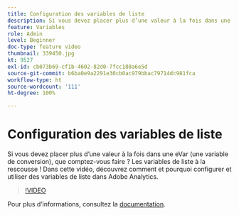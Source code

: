 ```yaml
---
title: Configuration des variables de liste
description: Si vous devez placer plus d’une valeur à la fois dans une eVar (une variable de conversion), que comptez-vous faire ? Les variables de liste à la rescousse ! Dans cette vidéo, découvrez comment et pourquoi configurer et utiliser des variables de liste dans Adobe Analytics.
feature: Variables
role: Admin
level: Beginner
doc-type: feature video
thumbnail: 339450.jpg
kt: 9527
exl-id: cb073b69-cf1b-4602-82d0-7fcc180a6e5d
source-git-commit: b6ba0e9a2291e30cb0ac979bbac79714dc981fca
workflow-type: ht
source-wordcount: '111'
ht-degree: 100%

---
```


# Configuration des variables de liste

Si vous devez placer plus d’une valeur à la fois dans une eVar (une variable de conversion), que comptez-vous faire ? Les variables de liste à la rescousse ! Dans cette vidéo, découvrez comment et pourquoi configurer et utiliser des variables de liste dans Adobe Analytics.

>[!VIDEO](https://video.tv.adobe.com/v/339450/?quality=12&learn=on)

Pour plus dʼinformations, consultez la [documentation](https://experienceleague.adobe.com/docs/analytics/admin/admin-tools/conversion-variables/list-var-admin.html?lang=fr).
